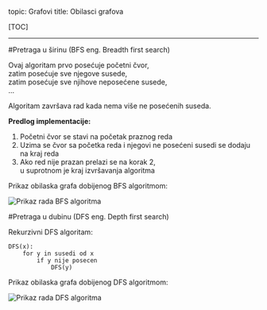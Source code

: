 topic: Grafovi
title: Obilasci grafova

[TOC]

---

#Pretraga u širinu (BFS eng. Breadth first search)

Ovaj algoritam prvo posećuje početni čvor,  
zatim posećuje sve njegove susede,  
zatim posećuje sve njihove neposećene susede,  
...

Algoritam završava rad kada nema više ne posećenih suseda.

**Predlog implementacije:**

1. Početni čvor se stavi na početak praznog reda
2. Uzima se čvor sa početka reda i njegovi ne posećeni susedi se dodaju na kraj reda
3. Ako red nije prazan prelazi se na korak 2,  
   u suprotnom je kraj izvršavanja algoritma

Prikaz obilaska grafa dobijenog BFS algoritmom:  
  
![Prikaz rada BFS algoritma](/static/grafovi/Breadth-first-tree.svg)

#Pretraga u dubinu (DFS eng. Depth first search)

Rekurzivni DFS algoritam:

	DFS(x):
		for y in susedi od x
			if y nije posecen
				DFS(y)

Prikaz obilaska grafa dobijenog DFS algoritmom:  

![Prikaz rada DFS algoritma](/static/grafovi/Depth-first-tree.svg)